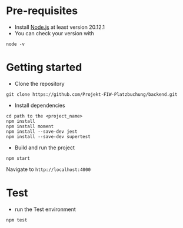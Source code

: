 # Pre-requisites
- Install [Node.js](https://nodejs.org/en/) at least version 20.12.1
- You can check your version with
```
node -v
```
# Getting started
- Clone the repository
```
git clone https://github.com/Projekt-FIW-Platzbuchung/backend.git
```
- Install dependencies
```
cd path to the <project_name>
npm install
npm install moment
npm install --save-dev jest
npm install --save-dev supertest
```
- Build and run the project
```
npm start
```
  Navigate to `http://localhost:4000`

# Test
- run the Test environment 
```
npm test
```
